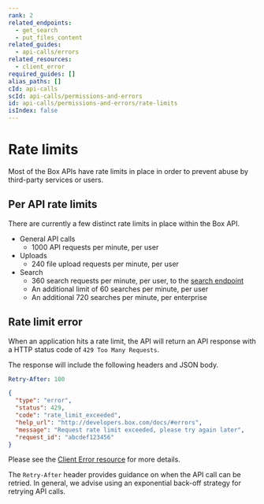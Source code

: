 ```yaml
---
rank: 2
related_endpoints:
  - get_search
  - put_files_content
related_guides:
  - api-calls/errors
related_resources:
  - client_error
required_guides: []
alias_paths: []
cId: api-calls
scId: api-calls/permissions-and-errors
id: api-calls/permissions-and-errors/rate-limits
isIndex: false
---
```


# Rate limits

Most of the Box APIs have rate limits in place in order to prevent abuse by
third-party services or users.

## Per API rate limits

There are currently a few distinct rate limits in place within the Box API.

* General API calls
  * 1000 API requests per minute, per user
* Uploads
  * 240 file upload requests per minute, per user
* Search
  * 360 search requests per minute, per user, to the
    [search endpoint](endpoint://get_search)
  * An additional limit of 60 searches per minute, per user
  * An additional 720 searches per minute, per enterprise

## Rate limit error

When an application hits a rate limit, the API will return an API response with
a HTTP status code of `429 Too Many Requests`.

The response will include the following headers and JSON body.

```yaml
Retry-After: 100
```

```json
{
  "type": "error",
  "status": 429,
  "code": "rate_limit_exceeded",
  "help_url": "http://developers.box.com/docs/#errors",
  "message": "Request rate limit exceeded, please try again later",
  "request_id": "abcdef123456"
}
```

Please see the [Client Error resource](resource://client_error) for more details.

<Message type='notice'>

The `Retry-After` header provides guidance on when the API call can be
retried. In general, we advise using an exponential back-off strategy for
retrying API calls.

</Message>

